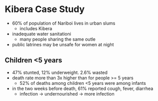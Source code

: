 # Kibera Case Study
- 60% of population of Nariboi lives in urban slums
	- includes Kibera
- inadequate water sanitationi
	- many people sharing the same outle
- public latrines may be unsafe for women at night
## Children <5 years
- 47% stunted, 12% underweight. 2.6% wasted
- death rate more than 3x higher than for people >= 5 years
	- 52% of deaths among children <5 years were among infants
- in the two weeks before death, 61% reported cough, fever, diarrhea
	- infection -> undernourished -> more infection
